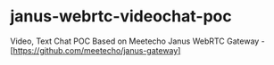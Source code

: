 # janus-webrtc-videochat-poc
Video, Text Chat POC Based on Meetecho Janus WebRTC Gateway - [https://github.com/meetecho/janus-gateway]
